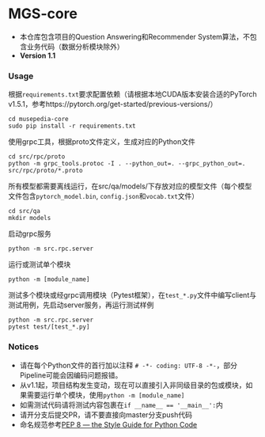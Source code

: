 # MGS-core
- 本仓库包含项目的Question Answering和Recommender System算法，不包含业务代码（数据分析模块除外）
- **Version 1.1**

### Usage
根据`requirements.txt`要求配置依赖（请根据本地CUDA版本安装合适的PyTorch v1.5.1，参考https://pytorch.org/get-started/previous-versions/）
```shell
cd musepedia-core
sudo pip install -r requirements.txt
```

使用grpc工具，根据proto文件定义，生成对应的Python文件
```shell
cd src/rpc/proto
python -m grpc_tools.protoc -I . --python_out=. --grpc_python_out=. src/rpc/proto/*.proto 
```

所有模型都需要离线运行，在src/qa/models/下存放对应的模型文件（每个模型文件包含`pytorch_model.bin`, `config.json`和`vocab.txt`文件）
```shell
cd src/qa
mkdir models
```

启动grpc服务
```shell
python -m src.rpc.server
```

运行或测试单个模块
```shell
python -m [module_name]
```

测试多个模块或经grpc调用模块（Pytest框架），在`test_*.py`文件中编写client与测试用例，先启动server服务，再运行测试样例
```shell
python -m src.rpc.server
pytest test/[test_*.py]
```

### Notices
- 请在每个Python文件的首行加以注释 `# -*- coding: UTF-8 -*-`，部分Pipeline可能会因编码问题报错。
- 从v1.1起，项目结构发生变动，现在可以直接引入非同级目录的包或模块，如果需要运行单个模块，使用`python -m [module_name]`
- 如需测试代码请将测试内容包裹在`if __name__ == '__main__':`内
- 请开分支后提交PR，请不要直接向master分支push代码
- 命名规范参考[PEP 8 — the Style Guide for Python Code](https://pep8.org)